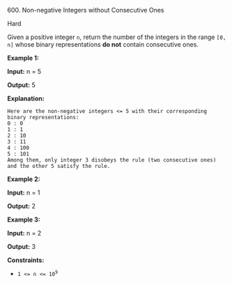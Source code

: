 ﻿600\. Non-negative Integers without Consecutive Ones

Hard

Given a positive integer `n`, return the number of the integers in the range `[0, n]` whose binary representations **do not** contain consecutive ones.

**Example 1:**

**Input:** n = 5

**Output:** 5

**Explanation:**

    Here are the non-negative integers <= 5 with their corresponding binary representations:
    0 : 0
    1 : 1
    2 : 10
    3 : 11
    4 : 100
    5 : 101
    Among them, only integer 3 disobeys the rule (two consecutive ones) and the other 5 satisfy the rule. 

**Example 2:**

**Input:** n = 1

**Output:** 2 

**Example 3:**

**Input:** n = 2

**Output:** 3 

**Constraints:**

*   <code>1 <= n <= 10<sup>9</sup></code>